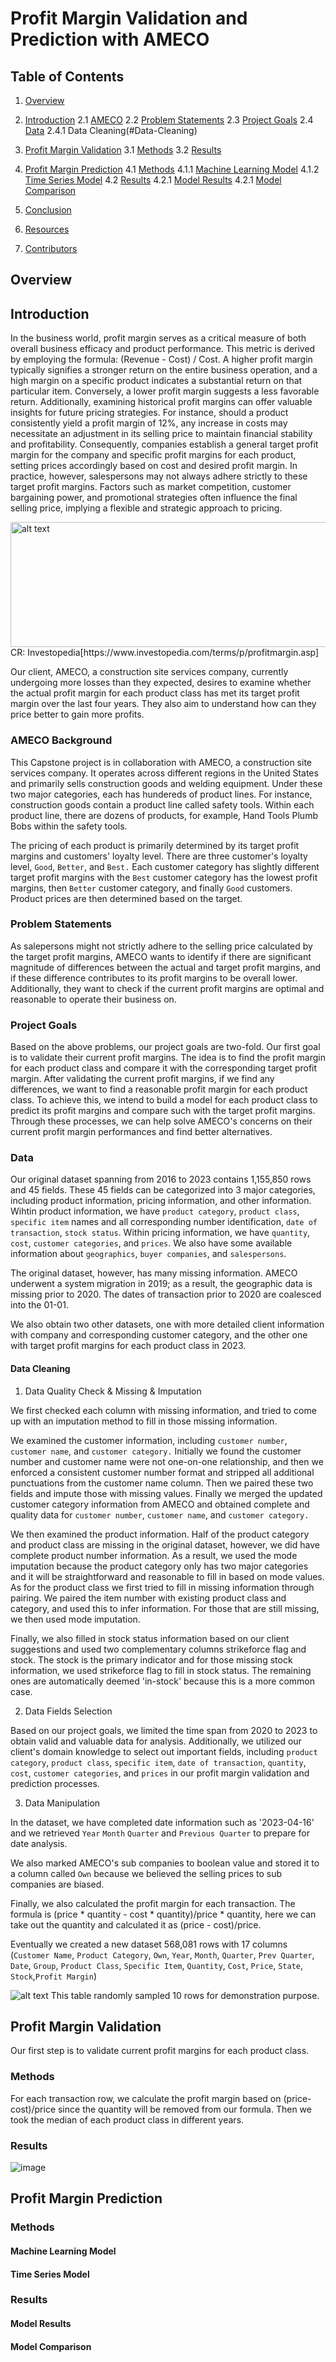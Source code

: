 # Profit Margin Validation and Prediction with AMECO

## Table of Contents
1. [Overview](#Overview)

2. [Introduction](#Introduction)
   2.1 [AMECO](#AMECO)
   2.2 [Problem Statements](#Problem-Statements)
   2.3 [Project Goals](#Project-Goals)
   2.4 [Data](#Dataset)
       2.4.1 Data Cleaning(#Data-Cleaning)

3. [Profit Margin Validation](#Profit-Margin-Validation)
   3.1 [Methods](#Validation-Methods)
   3.2 [Results](#Validation-Results)

4. [Profit Margin Prediction](#Profit-Margin-Prediction)
   4.1 [Methods](#Prediction-Methods)
       4.1.1 [Machine Learning Model](#Machine-Learning-Model)
       4.1.2 [Time Series Model](#Time-Series-Model)
   4.2 [Results](#Results)
       4.2.1 [Model Results](#Model_Results)
       4.2.1 [Model Comparison](#Model_Comparison)

5. [Conclusion](#Conclusion)

6. [Resources](#Resources)

7. [Contributors](#Contributors)


## Overview <a name="Overview"></a>

## Introduction <a name="Introduction"></a>

In the business world, profit margin serves as a critical measure of both overall business efficacy and product performance. This metric is derived by employing the formula: (Revenue - Cost) / Cost. A higher profit margin typically signifies a stronger return on the entire business operation, and a high margin on a specific product indicates a substantial return on that particular item. Conversely, a lower profit margin suggests a less favorable return. Additionally, examining historical profit margins can offer valuable insights for future pricing strategies. For instance, should a product consistently yield a profit margin of 12%, any increase in costs may necessitate an adjustment in its selling price to maintain financial stability and profitability. Consequently, companies establish a general target profit margin for the company and specific profit margins for each product, setting prices accordingly based on cost and desired profit margin. In practice, however, salespersons may not always adhere strictly to these target profit margins. Factors such as market competition, customer bargaining power, and promotional strategies often influence the final selling price, implying a flexible and strategic approach to pricing. 

<img src="pm_demo.png" alt="alt text" height="200" width="600"/>
<!-- ![alt text](pm_demo.png) -->
CR: Investopedia[https://www.investopedia.com/terms/p/profitmargin.asp]

Our client, AMECO, a construction site services company, currently undergoing more losses than they expected, desires to examine whether the actual profit margin for each product class has met its target profit margin over the last four years. They also aim to understand how can they price better to gain more profits. 


### AMECO Background <a name="AMECO"></a>

This Capstone project is in collaboration with AMECO, a construction site services company. It operates across different regions in the United States and primarily sells construction goods and welding equipment. Under these two major categories, each has hundereds of product lines. For instance, construction goods contain a product line called safety tools. Within each product line, there are dozens of products, for example, Hand Tools Plumb Bobs within the safety tools.

The pricing of each product is primarily determined by its target profit margins and customers' loyalty level. There are three customer's loyalty level, `Good`, `Better`, and `Best.` Each customer category has slightly different target profit margins with the `Best` customer category has the lowest profit margins, then `Better` customer category, and finally `Good` customers. Product prices are then determined based on the target.

### Problem Statements <a name="Problem-Statements"></a>

As salepersons might not strictly adhere to the selling price calculated by the target profit margins, AMECO wants to identify if there are significant magnitude of differences between the actual and target profit margins, and if these difference contributes to its profit margins to be overall lower. Additionally, they want to check if the current profit margins are optimal and reasonable to operate their business on. 

### Project Goals <a name="Project-Goals"></a>

Based on the above problems, our project goals are two-fold. Our first goal is to validate their current profit margins. The idea is to find the profit margin for each product class and compare it with the corresponding target profit margin. After validating the current profit margins, if we find any differences, we want to find a reasonable profit margin for each product class. To achieve this, we intend to build a model for each product class to predict its profit margins and compare such with the target profit margins. Through these processes, we can help solve AMECO's concerns on their current profit margin performances and find better alternatives.

### Data <a name="Dataset"></a>

Our original dataset spanning from 2016 to 2023 contains 1,155,850 rows and 45 fields. These 45 fields can be categorized into 3 major categories, including product information, pricing information, and other information. Wihtin product information, we have `product category`, `product class`, `specific item` names and all corresponding number identification, `date of transaction`, `stock status`. Within pricing information, we have `quantity`, `cost`, `customer categories`, and `prices`. We also have some available information about `geographics`, `buyer companies`, and `salespersons`.

The original dataset, however, has many missing information. AMECO underwent a system migration in 2019; as a result, the geographic data is missing prior to 2020. The dates of transaction prior to 2020 are coalesced into the 01-01. 

We also obtain two other datasets, one with more detailed client information with company and corresponding customer category, and the other one with target profit margins for each product class in 2023.

#### Data Cleaning <a name="Data-Cleaning"></a>

1. Data Quality Check & Missing & Imputation

We first checked each column with missing information, and tried to come up with an imputation method to fill in those missing information. 

We examined the customer information, including `customer number`, `customer name`, and `customer category.` Initially we found the customer number and customer name were not one-on-one relationship, and then we enforced a consistent customer number format and stripped all additional punctuations from the customer name column. Then we paired these two fields and impute those with missing values. Finally we merged the updated customer category information from AMECO and obtained complete and quality data for `customer number`, `customer name`, and `customer category.`

We then examined the product information. Half of the product category and product class are missing in the original dataset, however, we did have complete product number information. As a result, we used the mode imputation because the product category only has two major categories and it will be straightforward and reasonable to fill in based on mode values. As for the product class we first tried to fill in missing information through pairing. We paired the item number with existing product class and category, and used this to infer information. For those that are still missing, we then used mode imputation.

Finally, we also filled in stock status information based on our client suggestions and used two complementary columns strikeforce flag and stock. The stock is the primary indicator and for those missing stock information, we used strikeforce flag to fill in stock status. The remaining ones are automatically deemed 'in-stock' because this is a more common case.

2. Data Fields Selection

Based on our project goals, we limited the time span from 2020 to 2023 to obtain valid and valuable data for analysis. Additionally, we utilized our client's domain knowledge to select out important fields, including `product category`, `product class`, `specific item`, `date of transaction`, `quantity`, `cost`, `customer categories`, and `prices` in our profit margin validation and prediction processes.

3. Data Manipulation

In the dataset, we have completed date information such as '2023-04-16' and we retrieved `Year` `Month` `Quarter` and `Previous Quarter` to prepare for date analysis.

We also marked AMECO's sub companies to boolean value and stored it to a column called `Own` because we believed the selling prices to sub companies are biased.

Finally, we also calculated the profit margin for each transaction. The formula is (price * quantity - cost * quantity)/price * quantity, here we can take out the quantity and calculated it as (price - cost)/price.

Eventually we created a new dataset 568,081 rows with 17 columns (`Customer Name`, `Product Category`, `Own`, `Year`, `Month`, `Quarter`, `Prev Quarter`, `Date`, `Group`, `Product Class`, `Specific Item`, `Quantity`, `Cost`, `Price`, `State`, `Stock`,`Profit Margin`)

![alt text](table_demo.png)
This table randomly sampled 10 rows for demonstration purpose. 

## Profit Margin Validation <a name="Profit-Margin-Validation"></a>

Our first step is to validate current profit margins for each product class.

### Methods <a name="Validation-Methods"></a>

For each transaction row, we calculate the profit margin based on (price-cost)/price since the quantity will be removed from our formula. Then we took the median of each product class in different years.

### Results <a name="Validation-Results"></a>

![image](https://github.com/PomeloWu99/Capstone/assets/100142240/5d6e840d-ffe9-499e-a462-38654aa6ebdb)

## Profit Margin Prediction <a name="Profit-Margin-Prediction"></a>

### Methods <a name="Prediction-Methods"></a>

#### Machine Learning Model <a name="Machine-Learning-Model"></a>

#### Time Series Model <a name="Time-Series-Model"></a>

### Results <a name="Results"></a>

#### Model Results <a name="Model-Results"></a>

#### Model Comparison <a name="Model-Comparison"></a>

